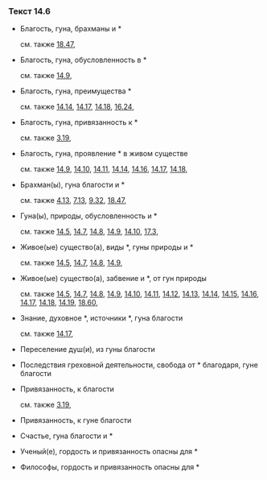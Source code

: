 ### Текст 14.6
	
- Благость, гуна, брахманы и *

	см. также  [18.47](../18/1847.md), 
	
- Благость, гуна, обусловленность в *

	см. также  [14.9](../14/1409.md), 
	
- Благость, гуна, преимущества *

	см. также  [14.14](../14/1414.md),  [14.17](../14/1417.md),  [14.18](../14/1418.md),  [16.24](../16/1624.md), 
	
- Благость, гуна, привязанность к *

	см. также  [3.19](../03/0319.md), 
	
- Благость, гуна, проявление * в живом существе

	см. также  [14.9](../14/1409.md),  [14.10](../14/1410.md),  [14.11](../14/1411.md),  [14.14](../14/1414.md),  [14.16](../14/1416.md),  [14.17](../14/1417.md),  [14.18](../14/1418.md), 
	
- Брахман(ы), гуна благости и *

	см. также  [4.13](../04/0413.md),  [7.13](../07/0713.md),  [9.32](../09/0932.md),  [18.47](../18/1847.md), 
	
- Гуна(ы), природы, обусловленность и *

	см. также  [14.5](../14/1405.md),  [14.7](../14/1407.md),  [14.8](../14/1408.md),  [14.9](../14/1409.md),  [14.10](../14/1410.md),  [17.3](../17/1703.md), 
	
- Живое(ые) существо(а), виды *, гуны природы и *

	см. также  [14.5](../14/1405.md),  [14.7](../14/1407.md),  [14.8](../14/1408.md),  [14.9](../14/1409.md), 
	
- Живое(ые) существо(а), забвение и *, от гун природы

	см. также  [14.5](../14/1405.md),  [14.7](../14/1407.md),  [14.8](../14/1408.md),  [14.9](../14/1409.md),  [14.10](../14/1410.md),  [14.11](../14/1411.md),  [14.12](../14/1412.md),  [14.13](../14/1413.md),  [14.14](../14/1414.md),  [14.15](../14/1415.md),  [14.16](../14/1416.md),  [14.17](../14/1417.md),  [14.18](../14/1418.md),  [14.19](../14/1419.md),  [18.60](../18/1860.md), 
	
- Знание, духовное *, источники *, гуна благости

	см. также  [14.17](../14/1417.md), 
	
- Переселение душ(и), из гуны благости

	
- Последствия греховной деятельности, свобода от * благодаря, гуне благости

	
- Привязанность, к благости

	см. также  [3.19](../03/0319.md), 
	
- Привязанность, к гуне благости

	
- Счастье, гуна благости и *

	
- Ученый(е), гордость и привязанность опасны для *

	
- Философы, гордость и привязанность опасны для *

